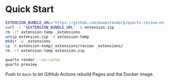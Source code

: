 # Quick Start

```bash
EXTENSION_BUNDLE_URL="https://github.com/mvwestendorp/quarto-review-extension/releases/download/continuous/quarto-review-extension-0.1.0.zip"
curl -L "$EXTENSION_BUNDLE_URL" -o extension.zip
rm -rf extension-temp _extensions
unzip extension.zip -d extension-temp
mkdir -p _extensions
cp -R extension-temp/_extensions/review _extensions/
rm -rf extension-temp extension.zip

quarto render --no-cache
quarto preview
```

Push to `main` to let GitHub Actions rebuild Pages and the Docker image.
